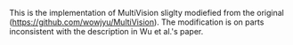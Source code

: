 This is the implementation of MultiVision sliglty modiefied from the original (https://github.com/wowjyu/MultiVision).
The modification is on parts inconsistent with the description in Wu et al.'s paper.